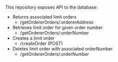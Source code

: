 This repository exposes API to the database:
- Returns associated limit orders
    - /getOrdererOrders/:ordererAddress
- Retrieves limit order for given order number
    - /getOrdererOrders/:orderNumber
- Creates a limit order
    - /createOrder (POST)
- Deletes limit order with associated orderNumber
    - /getOrdererOrders/:orderNumber
